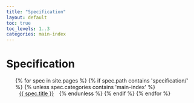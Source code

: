 ```yaml
---
title: "Specification"
layout: default
toc: true
toc_levels: 1..3 
categories: main-index
---
```


# Specification

<ul>
  {% for spec in site.pages %}
    {% if spec.path contains 'specification/' %}
      {% unless spec.categories contains 'main-index' %}
        <li style="display: inline-block; margin: 0 10px;">
          <a href="{{ spec.url | relative_url }}">{{ spec.title }}</a>
        </li>
      {% endunless %}
    {% endif %}
  {% endfor %}
</ul>